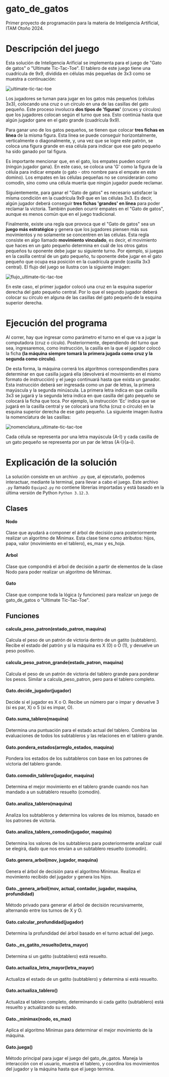 # gato_de_gatos
Primer proyecto de programación para la materia de Inteligencia Artificial, ITAM Otoño 2024.

# Descripción del juego
Esta solución de Inteligencia Arificial se implementa para el juego de "Gato de gatos" o "Ultimate Tic-Tac-Toe". El tablero de este juego tiene una cuadrícula de 9x9, dividida en células más pequeñas de 3x3 como se muestra a continuación:

![ultimate-tic-tac-toe](assets/ultimate-tic-tac-toe.png)

Los jugadores se turnan para jugar en los gatos más pequeños (células 3x3), colocando una cruz o un círculo en una de las casillas del gato pequeño. Este proceso involucra **dos tipos de 'figuras'** (cruces y círculos) que los jugadores colocan según el turno que sea. Esto continúa hasta que algún jugador gane en el gato grande (cuadrícula 9x9). 

Para ganar uno de los gatos pequeños, se tienen que colocar **tres fichas en línea** de la misma figura. Esta línea se puede conseguir horizontalmente, verticalmente o diagonalmente, y, una vez que se logre este patrón, se coloca una figura grande en esa célula para indicar que ese gato pequeño ha sido ganado por tal figura. 

Es importante mencionar que, en el gato, los empates pueden ocurrir (ningún jugador gana). En este caso, se coloca una 'G' como la figura de la célula para indicar empate (o gato - otro nombre para el empate en este domino). Los empates en las células pequeñas no se considerarán como comodín, sino como una célula muerta que ningún jugador puede reclamar. 

Siguientemente, para ganar el "Gato de gatos" es necesario satisfacer la misma condición en la cuadrícula 9x9 que en las células 3x3. Es decir, algún jugador deberá conseguir **tres fichas 'grandes' en línea** para poder reclamar la victoria. También pueden ocurrir empates en el "Gato de gatos", aunque es menos común que en el juego tradicional.

Finalmente, existe una regla que provoca que el "Gato de gatos" sea un **juego más estratégico** y genera que los jugadores piensen más sus movimientos y no solamente se concentren en las células. Esta regla consiste en algo llamado **movimiento vinculado**, es decir, el movimiento que haces en un gato pequeño determina en cuál de los otros gatos pequeños tu oponente debe jugar su siguiente turno. Por ejemplo, si juegas en la casilla central de un gato pequeño, tu oponente debe jugar en el gato pequeño que ocupa esa posición en la cuadrícula grande (casilla 3x3 central). El flujo del juego se ilustra con la siguiente imágen:

![flujo_ultimate-tic-tac-toe](assets/flujo_ultimate_tic-tac-toe.png)

En este caso, el primer jugador colocó una cruz en la esquina superior derecha del gato pequeño central. Por lo que el segundo jugador deberá colocar su círculo en alguna de las casillas del gato pequeño de la esquina superior derecha.

# Ejecución del programa
Al correr, hay que ingresar como parámetro el turno en el que va a jugar la computadora (cruz o cículo). Posteriormente, dependiendo del turno que sea, ingresaremos, como instrucción, la casilla en la que el jugador colocó la ficha **(la máquina siempre tomará la primera jugada como cruz y la segunda como círculo)**. 

De esta forma, la máquina correrá los algoritmos correspondiendtes para determinar en que casilla jugará ella (devolverá el movimiento en el mismo formato de instrucción) y el juego continuará hasta que exista un ganador. Esta instrucción deberá ser ingresada como un par de letras, la primera mayúscula y la segunda minúscula. La primera letra indica en que casilla 3x3 se jugará y la segunda letra indica en que casilla del gato pequeño se colocará la ficha que toca. Por ejemplo, la instrucción 'Ec' indica que se jugará en la casilla central y se colocará una ficha (cruz o círculo) en la esquina superior derecha de ese gato pequeño. La siguiente imagen ilustra la nomenclatura de las casillas:

![nomenclatura_ultimate-tic-tac-toe](assets/nomenclatura_ultimate-tic-tac-toe.png)

Cada célula se representa por una letra mayúscula {A-I} y cada casilla de un gato pequeño se representa por un par de letras {A-I}{a-i}.

# Explicación de la solución
La solución consiste en un archivo `.py` que, al ejecutarlo, podemos interactuar, mediante la terminal, para llevar a cabo el juego. Este archivo `.py` llamado `Equipo2.py` no contiene librerías importadas y está basado en la última versión de Python `Python 3.12.3`.

## Clases
#### Nodo
Clase que ayudará a componer el árbol de decisión para posteriormente realizar un algoritmo de Minimax. Esta clase tiene como atributos: hijos, papa, valor (movimiento en el tablero), es_max y es_hoja.

#### Arbol
Clase que compondrá el árbol de decisión a partir de elementos de la clase Nodo para poder realizar un algoritmo de Minimax.

#### Gato
Clase que compone toda la lógica (y funciones) para realizar un juego de gato_de_gatos o "Ultimate Tic-Tac-Toe".

## Funciones
#### calcula_peso_patron(estado_patron, maquina)
Calcula el peso de un patrón de victoria dentro de un gatito (subtablero). Recibe el estado del patrón y si la máquina es X (0) o O (1), y devuelve un peso positivo.

#### calcula_peso_patron_grande(estado_patron, maquina)
Calcula el peso de un patrón de victoria del tablero grande para ponderar los pesos. Similar a calcula_peso_patron, pero para el tablero completo.

#### Gato.decide_jugador(jugador)
Decide si el jugador es X o O. Recibe un número par o impar y devuelve 3 (si es par, X) o 5 (si es impar, O).

#### Gato.suma_tablero(maquina)
Determina una puntuación para el estado actual del tablero. Combina las evaluaciones de todos los subtableros y las relaciones en el tablero grande.

#### Gato.pondera_estados(arreglo_estados, maquina)
Pondera los estados de los subtableros con base en los patrones de victoria del tablero grande.

#### Gato.comodin_tablero(jugador, maquina)
Determina el mejor movimiento en el tablero grande cuando nos han mandado a un subtablero resuelto (comodín).

#### Gato.analiza_tablero(maquina)
Analiza los subtableros y determina los valores de los mismos, basado en los patrones de victoria.

#### Gato.analiza_tablero_comodin(jugador, maquina)
Determina los valores de los subtableros para posteriormente analizar cuál se elegirá, dado que nos envían a un subtablero resuelto (comodín).

#### Gato.genera_arbol(mov, jugador, maquina)
Genera el árbol de decisión para el algoritmo Minimax. Realiza el movimiento recibido del jugador y genera los hijos.

#### Gato._genera_arbol(mov, actual, contador, jugador, maquina, profundidad)
Método privado para generar el árbol de decisión recursivamente, alternando entre los turnos de X y O.

#### Gato.calcular_profundidad(jugador)
Determina la profundidad del árbol basado en el turno actual del juego.

#### Gato._es_gatito_resuelto(letra_mayor)
Determina si un gatito (subtablero) está resuelto.

#### Gato.actualiza_letra_mayor(letra_mayor)
Actualiza el estado de un gatito (subtablero) y determina si está resuelto.

#### Gato.actualiza_tablero()
Actualiza el tablero completo, determinando si cada gatito (subtablero) está resuelto y actualizando su estado.

#### Gato._minimax(nodo, es_max)
Aplica el algoritmo Minimax para determinar el mejor movimiento de la máquina.

#### Gato.juega()
Método principal para jugar el juego del gato_de_gatos. Maneja la interacción con el usuario, muestra el tablero, y coordina los movimientos del jugador y la máquina hasta que el juego termina.
